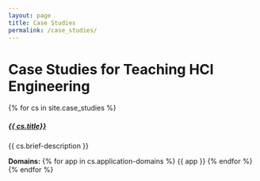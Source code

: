 ```yaml
---
layout: page
title: Case Studies
permalink: /case_studies/
---
```


# Case Studies for Teaching HCI Engineering

<div>
{% for cs in site.case_studies %}
    <div class="card">
      <div class="card-body">
        <h5 class="card-title"><a href="{{site.baseurl}}{{ cs.url }}">{{ cs.title}}</a></h5>
        <p class="card-text text-ellipsis--4">
            {{ cs.brief-description }}
        </p>
        <span class="card-subtitle mb-2 text-muted">
            <strong>Domains:</strong> {% for app in cs.application-domains %}
                <span class="badge bg-secondary">{{ app }}</span>
            {% endfor %}
        </span>
      </div>
    </div>
{% endfor %}
</div>
